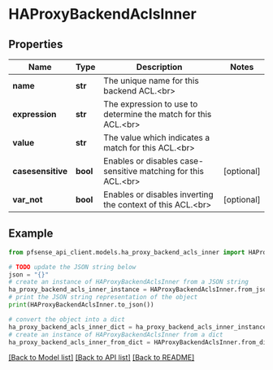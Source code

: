 # HAProxyBackendAclsInner


## Properties

Name | Type | Description | Notes
------------ | ------------- | ------------- | -------------
**name** | **str** | The unique name for this backend ACL.&lt;br&gt; | 
**expression** | **str** | The expression to use to determine the match for this ACL.&lt;br&gt; | 
**value** | **str** | The value which indicates a match for this ACL.&lt;br&gt; | 
**casesensitive** | **bool** | Enables or disables case-sensitive matching for this ACL.&lt;br&gt; | [optional] 
**var_not** | **bool** | Enables or disables inverting the context of this ACL.&lt;br&gt; | [optional] 

## Example

```python
from pfsense_api_client.models.ha_proxy_backend_acls_inner import HAProxyBackendAclsInner

# TODO update the JSON string below
json = "{}"
# create an instance of HAProxyBackendAclsInner from a JSON string
ha_proxy_backend_acls_inner_instance = HAProxyBackendAclsInner.from_json(json)
# print the JSON string representation of the object
print(HAProxyBackendAclsInner.to_json())

# convert the object into a dict
ha_proxy_backend_acls_inner_dict = ha_proxy_backend_acls_inner_instance.to_dict()
# create an instance of HAProxyBackendAclsInner from a dict
ha_proxy_backend_acls_inner_from_dict = HAProxyBackendAclsInner.from_dict(ha_proxy_backend_acls_inner_dict)
```
[[Back to Model list]](../README.md#documentation-for-models) [[Back to API list]](../README.md#documentation-for-api-endpoints) [[Back to README]](../README.md)


